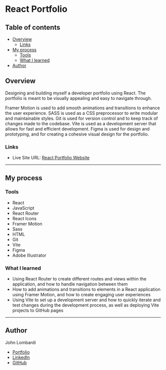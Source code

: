 # React Portfolio

<!-- ![Video](/src/assets/videos/portVid.mp4) -->

## Table of contents

- [Overview](#overview)
  - [Links](#links)
- [My process](#my-process)
  - [Tools](#tools)
  - [What I learned](#what-i-learned)
- [Author](#author)

## Overview

Designing and building myself a developer portfolio using React. The portfolio is meant to be visually appealing and easy to navigate through.

Framer Motion is used to add smooth animations and transitions to enhance the user experience. SASS is used as a CSS preprocessor to write modular and maintainable styles. Git is used for version control and to keep track of changes made to the codebase. Vite is used as a development server that allows for fast and efficient development. Figma is used for design and prototyping, and for creating a cohesive visual design for the portfolio.

### Links

- Live Site URL: [React Portfolio Website](https://johnlombardi389.github.io/portfolio/)

---

## My process

### Tools

- React
- JavaScript
- React Router
- React Icons
- Framer Motion
- Sass
- HTML
- Git
- Vite
- Figma
- Adobe Illustrator

### What I learned

- Using React Router to create different routes and views within the application, and how to handle navigation between them
- How to add animations and transitions to elements in a React application using Framer Motion, and how to create engaging user experiences
- Using Vite to set up a development server and how to quickly iterate and test changes during the development process, as well as deploying Vite projects to GitHub pages

---

## Author

John Lombardi

- [Portfolio](https://johnlombardi389.github.io/portfolio/)
- [LinkedIn](https://www.linkedin.com/in/johnlombardi389/)
- [GitHub](https://github.com/johnlombardi389)
